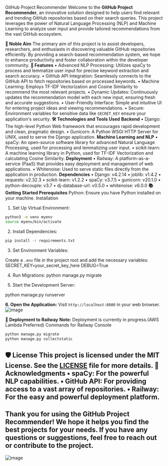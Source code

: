GitHub Project Recommender
Welcome to the **GitHub Project Recommender**, an innovative solution designed to help users find relevant and trending GitHub repositories based on their search queries. This project leverages the power of Natural Language Processing (NLP) and Machine Learning to analyze user input and provide tailored recommendations from the vast GitHub ecosystem.

**🎯 Noble Aim**
The primary aim of this project is to assist developers, researchers, and enthusiasts in discovering valuable GitHub repositories efficiently. By providing a search-based recommendation system, we hope to enhance productivity and foster collaboration within the developer community.
**🚀 Features**
•	Advanced NLP Processing: Utilizes spaCy to process and lemmatize user input for precise keyword extraction and search accuracy.
•	GitHub API Integration: Seamlessly connects to the GitHub API to fetch repositories based on processed keywords.
•	Machine Learning: Employs TF-IDF Vectorization and Cosine Similarity to recommend the most relevant projects.
•	Dynamic Updates: Continuously updates the recommendation model with each new input, ensuring fresh and accurate suggestions.
•	User-Friendly Interface: Simple and intuitive UI for entering project ideas and viewing recommendations.
•	Secure: Environment variables for sensitive data like `SECRET_KEY` ensure your application's security.
**🛠️ Technologies and Tools Used**
**Backend**
•	Django: The high-level Python Web framework that encourages rapid development and clean, pragmatic design.
•	Gunicorn: A Python WSGI HTTP Server for UNIX, used to serve the Django application.
**Machine Learning and NLP**
•	spaCy: An open-source software library for advanced Natural Language Processing, used for processing and lemmatizing user input.
•	scikit-learn: A machine learning library in Python, used for TF-IDF Vectorization and calculating Cosine Similarity.
**Deployment**
•	Railway: A platform-as-a-service (PaaS) that provides easy deployment and management of web applications.
•	Whitenoise: Used to serve static files directly from the application in production.
**Dependencies**
•	Django: v4.2.14
•	joblib: v1.4.2
•	requests: v2.32.3
•	scikit-learn: v1.2.2
•	spaCy: v3.7.5
•	gunicorn: v20.1.0
•	python-decouple: v3.7
•	dj-database-url: v0.5.0
•	whitenoise: v6.0.0
**📚 Getting Started
Prerequisites**
Python: Ensure you have Python installed on your machine.
Installation
1.	Set Up Virtual Environment:
```bash
python3 -m venv myenv
source myenv/bin/activate
```
2.	Install Dependencies:
```bash
pip install -r requirements.txt
```
3.	Set Environment Variables:

Create a `.env` file in the project root and add the necessary variables:
SECRET_KEY=your_secret_key_here
DEBUG=True

4.	Run Migrations:
python manage.py migrate

5.	Start the Development Server:

python manage.py runserver

**6.	Open the Application:**
Visit `http://localhost:8000` in your web browser.
![image](https://github.com/user-attachments/assets/7ee92ffe-c944-4e6d-946d-0d0e88c54bb5)

**🚀 Deployment to Railway**
**Note:** Deployment is currently in progress.(AWS Lambda Preferred)
Commands for Railway Console
```bash
python manage.py migrate
python manage.py collectstatic
```
🛡️ License
This project is licensed under the MIT License. See the [LICENSE](LICENSE) file for more details.
🙌 Acknowledgments
•	spaCy: For the powerful NLP capabilities.
•	GitHub API: For providing access to a vast array of repositories.
•	Railway: For the easy and powerful deployment platform.
---
Thank you for using the **GitHub Project Recommender**! We hope it helps you find the best projects for your needs. If you have any questions or suggestions, feel free to reach out or contribute to the project.
---
![image](https://github.com/user-attachments/assets/e66d085e-4e9f-4cb3-b1e9-45047850e25b)
